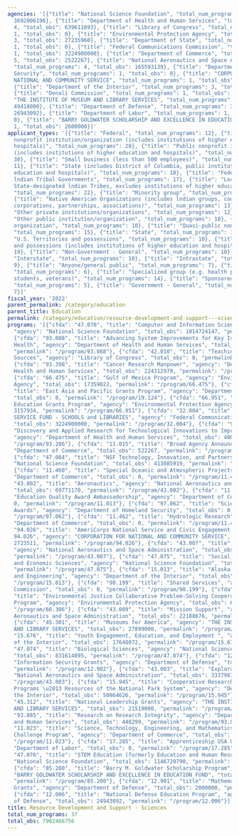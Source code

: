 ```yaml
---
agencies: '[{"title": "National Science Foundation", "total_num_programs": 5, "total_obs":
  3692006196}, {"title": "Department of Health and Human Services", "total_num_programs":
  4, "total_obs": 639611893}, {"title": "Library of Congress", "total_num_programs":
  1, "total_obs": 0}, {"title": "Environmental Protection Agency", "total_num_programs":
  3, "total_obs": 27235960}, {"title": "Department of State", "total_num_programs":
  1, "total_obs": 0}, {"title": "Federal Communications Commission", "total_num_programs":
  1, "total_obs": 3224900000}, {"title": "Department of Commerce", "total_num_programs":
  5, "total_obs": 2522267}, {"title": "National Aeronautics and Space Administration",
  "total_num_programs": 4, "total_obs": 165593139}, {"title": "Department of Homeland
  Security", "total_num_programs": 1, "total_obs": 0}, {"title": "CORPORATION FOR
  NATIONAL AND COMMUNITY SERVICE", "total_num_programs": 1, "total_obs": 2723511},
  {"title": "Department of the Interior", "total_num_programs": 3, "total_obs": 68912698},
  {"title": "Denali Commission", "total_num_programs": 1, "total_obs": 0}, {"title":
  "THE INSTITUTE OF MUSEUM AND LIBRARY SERVICES", "total_num_programs": 2, "total_obs":
  49418000}, {"title": "Department of Defense", "total_num_programs": 3, "total_obs":
  26943092}, {"title": "Department of Labor", "total_num_programs": 1, "total_obs":
  0}, {"title": "BARRY GOLDWATER SCHOLARSHIP AND EXCELLENCE IN EDUCATION FUND", "total_num_programs":
  1, "total_obs": 2600000}]'
applicant_types: '[{"title": "Federal", "total_num_programs": 12}, {"title": "Private
  nonprofit institution/organization (includes institutions of higher education and
  hospitals)", "total_num_programs": 28}, {"title": "Public nonprofit institution/organization
  (includes institutions of higher education and hospitals)", "total_num_programs":
  30}, {"title": "Small business (less than 500 employees)", "total_num_programs":
  11}, {"title": "State (includes District of Columbia, public institutions of higher
  education and hospitals)", "total_num_programs": 18}, {"title": "Federally Recognized
  lndian Tribal Governments", "total_num_programs": 17}, {"title": "Local (includes
  State-designated lndian Tribes, excludes institutions of higher education and hospitals",
  "total_num_programs": 22}, {"title": "Minority group", "total_num_programs": 10},
  {"title": "Native American Organizations (includes lndian groups, cooperatives,
  corporations, partnerships, associations)", "total_num_programs": 13}, {"title":
  "Other private institutions/organizations", "total_num_programs": 12}, {"title":
  "Other public institution/organization", "total_num_programs": 18}, {"title": "Profit
  organization", "total_num_programs": 10}, {"title": "Quasi-public nonprofit institution/organization",
  "total_num_programs": 15}, {"title": "State", "total_num_programs": 18}, {"title":
  "U.S. Territories and possessions", "total_num_programs": 10}, {"title": "U.S. Territories
  and possessions (includes institutions of higher education and hospitals)", "total_num_programs":
  19}, {"title": "Non-Government - General", "total_num_programs": 10}, {"title":
  "Interstate", "total_num_programs": 10}, {"title": "Intrastate", "total_num_programs":
  9}, {"title": "Anyone/general public", "total_num_programs": 7}, {"title": "Individual/Family",
  "total_num_programs": 6}, {"title": "Specialized group (e.g. health professionals,
  students, veterans)", "total_num_programs": 14}, {"title": "Sponsored organization",
  "total_num_programs": 5}, {"title": "Government - General", "total_num_programs":
  7}]'
fiscal_year: '2022'
parent_permalink: /category/education
parent_title: Education
permalink: /category/education/resource-development-and-support---sciences
programs: '[{"cfda": "47.070", "title": "Computer and Information Science and Engineering",
  "agency": "National Science Foundation", "total_obs": 1014724147, "permalink": "/program/47.070"},
  {"cfda": "93.088", "title": "Advancing System Improvements for Key Issues in Women''s
  Health", "agency": "Department of Health and Human Services", "total_obs": 14411148,
  "permalink": "/program/93.088"}, {"cfda": "42.010", "title": "Teaching with Primary
  Sources", "agency": "Library of Congress", "total_obs": 0, "permalink": "/program/42.010"},
  {"cfda": "93.398", "title": "Cancer Research Manpower", "agency": "Department of
  Health and Human Services", "total_obs": 224312979, "permalink": "/program/93.398"},
  {"cfda": "66.475", "title": "Gulf of Mexico Program", "agency": "Environmental Protection
  Agency", "total_obs": 17359022, "permalink": "/program/66.475"}, {"cfda": "19.124",
  "title": "East Asia and Pacific Grants Program", "agency": "Department of State",
  "total_obs": 0, "permalink": "/program/19.124"}, {"cfda": "66.951", "title": "Environmental
  Education Grants Program", "agency": "Environmental Protection Agency", "total_obs":
  3157934, "permalink": "/program/66.951"}, {"cfda": "32.004", "title": "UNIVERSAL
  SERVICE FUND - SCHOOLS and LIBRARIES", "agency": "Federal Communications Commission",
  "total_obs": 3224900000, "permalink": "/program/32.004"}, {"cfda": "93.286", "title":
  "Discovery and Applied Research for Technological Innovations to Improve Human Health",
  "agency": "Department of Health and Human Services", "total_obs": 400439467, "permalink":
  "/program/93.286"}, {"cfda": "11.015", "title": "Broad Agency Announcement", "agency":
  "Department of Commerce", "total_obs": 522267, "permalink": "/program/11.015"},
  {"cfda": "47.084", "title": "NSF Technology, Innovation, and Partnerships", "agency":
  "National Science Foundation", "total_obs": 413085919, "permalink": "/program/47.084"},
  {"cfda": "11.460", "title": "Special Oceanic and Atmospheric Projects", "agency":
  "Department of Commerce", "total_obs": 0, "permalink": "/program/11.460"}, {"cfda":
  "43.002", "title": "Aeronautics", "agency": "National Aeronautics and Space Administration",
  "total_obs": 69771170, "permalink": "/program/43.002"}, {"cfda": "11.013", "title":
  "Education Quality Award Ambassadorship", "agency": "Department of Commerce", "total_obs":
  0, "permalink": "/program/11.013"}, {"cfda": "97.062", "title": "Scientific Leadership
  Awards", "agency": "Department of Homeland Security", "total_obs": 0, "permalink":
  "/program/97.062"}, {"cfda": "11.462", "title": "Hydrologic Research", "agency":
  "Department of Commerce", "total_obs": 0, "permalink": "/program/11.462"}, {"cfda":
  "94.026", "title": "AmeriCorps National Service and Civic Engagement Research Competition
  94.026", "agency": "CORPORATION FOR NATIONAL AND COMMUNITY SERVICE", "total_obs":
  2723511, "permalink": "/program/94.026"}, {"cfda": "43.007", "title": "Space Operations",
  "agency": "National Aeronautics and Space Administration", "total_obs": 40253621,
  "permalink": "/program/43.007"}, {"cfda": "47.075", "title": "Social, Behavioral,
  and Economic Sciences", "agency": "National Science Foundation", "total_obs": 285860445,
  "permalink": "/program/47.075"}, {"cfda": "15.013", "title": "Alaska Native Science
  and Engineering", "agency": "Department of the Interior", "total_obs": 300000, "permalink":
  "/program/15.013"}, {"cfda": "90.199", "title": "Shared Services", "agency": "Denali
  Commission", "total_obs": 0, "permalink": "/program/90.199"}, {"cfda": "66.306",
  "title": "Environmental Justice Collaborative Problem-Solving Cooperative Agreement
  Program", "agency": "Environmental Protection Agency", "total_obs": 6719004, "permalink":
  "/program/66.306"}, {"cfda": "43.009", "title": "Mission Support", "agency": "National
  Aeronautics and Space Administration", "total_obs": 22188676, "permalink": "/program/43.009"},
  {"cfda": "45.301", "title": "Museums for America", "agency": "THE INSTITUTE OF MUSEUM
  AND LIBRARY SERVICES", "total_obs": 27899000, "permalink": "/program/45.301"}, {"cfda":
  "15.676", "title": "Youth Engagement, Education, and Employment ", "agency": "Department
  of the Interior", "total_obs": 17648072, "permalink": "/program/15.676"}, {"cfda":
  "47.074", "title": "Biological Sciences", "agency": "National Science Foundation",
  "total_obs": 831614895, "permalink": "/program/47.074"}, {"cfda": "12.902", "title":
  "Information Security Grants", "agency": "Department of Defense", "total_obs": 0,
  "permalink": "/program/12.902"}, {"cfda": "43.003", "title": "Exploration", "agency":
  "National Aeronautics and Space Administration", "total_obs": 33379671, "permalink":
  "/program/43.003"}, {"cfda": "15.945", "title": "Cooperative Research and Training
  Programs \u2013 Resources of the National Park System", "agency": "Department of
  the Interior", "total_obs": 50964626, "permalink": "/program/15.945"}, {"cfda":
  "45.312", "title": "National Leadership Grants", "agency": "THE INSTITUTE OF MUSEUM
  AND LIBRARY SERVICES", "total_obs": 21519000, "permalink": "/program/45.312"}, {"cfda":
  "93.085", "title": "Research on Research Integrity", "agency": "Department of Health
  and Human Services", "total_obs": 448299, "permalink": "/program/93.085"}, {"cfda":
  "11.023", "title": "Science, Technology, Engineering, and Mathematics (STEM) Talent
  Challenge Program", "agency": "Department of Commerce", "total_obs": 2000000, "permalink":
  "/program/11.023"}, {"cfda": "17.285", "title": "Apprenticeship USA Grants", "agency":
  "Department of Labor", "total_obs": 0, "permalink": "/program/17.285"}, {"cfda":
  "47.076", "title": "STEM Education (formerly Education and Human Resources)", "agency":
  "National Science Foundation", "total_obs": 1146720790, "permalink": "/program/47.076"},
  {"cfda": "85.200", "title": "Barry M. Goldwater Scholarship Program", "agency":
  "BARRY GOLDWATER SCHOLARSHIP AND EXCELLENCE IN EDUCATION FUND", "total_obs": 2600000,
  "permalink": "/program/85.200"}, {"cfda": "12.901", "title": "Mathematical Sciences
  Grants", "agency": "Department of Defense", "total_obs": 2000000, "permalink": "/program/12.901"},
  {"cfda": "12.006", "title": "National Defense Education Program", "agency": "Department
  of Defense", "total_obs": 24943092, "permalink": "/program/12.006"}]'
title: Resource Development and Support - Sciences
total_num_programs: 37
total_obs: 7902466756
---
```

